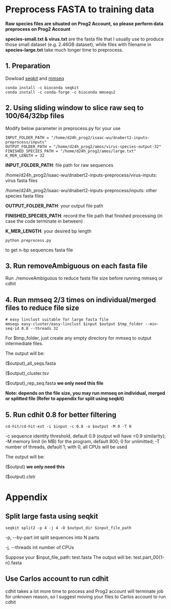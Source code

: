 # Preprocess FASTA to training data
**Raw species files are situated on Prog2 Account, so please perform data preprocess on Prog2 Account**

**species-small.txt & virus.txt** are the fasta file that I usually use to produce those small dataset (e.g. 2.46GB dataset), while files with filename in **species-large.txt** take much longer time to preprocess.

## 1. Preparation
Dowload [seqkit](https://bioinf.shenwei.me/seqkit/download/) and [mmseq](https://github.com/soedinglab/MMseqs2)
```
conda install -c bioconda seqkit
conda install -c conda-forge -c bioconda mmseqs2
```
## 2. Using sliding window to slice raw seq to 100/64/32bp files
Modify below parameter in preprocess.py for your use
```
INPUT_FOLDER_PATH = "/home/d24h_prog2/isaac-wu/dnabert2-inputs-preprocess/inputs"
OUTPUT_FOLDER_PATH = "/home/d24h_prog2/amos/virus-species-output-32"
FINISHED_SPECIES_PATH = "/home/d24h_prog2/amos/large.txt"
K_MER_LENGTH = 32
```
**INPUT_FOLDER_PATH**: file path for raw sequences

/home/d24h_prog2/isaac-wu/dnabert2-inputs-preprocess/virus-inputs: virus fasta files

/home/d24h_prog2/isaac-wu/dnabert2-inputs-preprocess/inputs: other species fasta files

**OUTPUT_FOLDER_PATH**: your output file path

**FINISHED_SPECIES_PATH**: record the file path that finished processing (in case the code terminate in between)

**K_MER_LENGTH**: your desired bp length

```
python preprocess.py
```
to get n-bp sequences fasta file

## 3. Run removeAmbiguous on each fasta file
Run ./removeAmbiguous to reduce fasta file size before running mmseq or cdhit

## 4. Run mmseq 2/3 times on individual/merged files to reduce file size
```
# easy linclust suitable for large fasta file
mmseqs easy-cluster/easy-linclust $input $output $tmp_folder --min-seq-id 0.8 --threads 32
```
For $tmp_folder, just create any empty directory for mmseq to output intermediate files.

The output will be:

($output)_all_seqs.fasta

($output)_cluster.tsv

($output)_rep_seq.fasta **we only need this file**

**Note: depends on the file size, you may run mmseq on individual, merged or splitted file (Refer to appendix for split using seqkit)**

## 5. Run cdhit 0.8 for better filtering
```
cd-hit/cd-hit-est -i $input -c 0.8 -o $output -M 0 -T 0
```
-c  sequence identity threshold, default 0.9 (output will have <0.9 similarity);
-M	memory limit (in MB) for the program, default 800; 0 for unlimitted;
-T	number of threads, default 1; with 0, all CPUs will be used

The output will be:

($output) **we only need this**

($output).clstr 

# Appendix

## Split large fasta using seqkit
```
seqkit split2 -p 4 -j 4 -O $output_dir $input_file_path
```
-p, --by-part int   split sequences into N parts

-j, --threads int   number of CPUs

Suppose your $input_file_path: test.fasta
The output will be:
test.part_00{1-n}.fasta

## Use Carlos account to run cdhit
cdhit takes a lot more time to process and Prog2 account will terminate job for unknown reason, so I suggest moving your files to Carlos account to run cdhit
